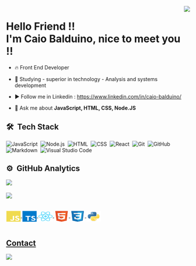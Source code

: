<img align="right" height="590em" src="https://raw.githubusercontent.com/gist/Caiobaldur/2b1f600f2050941c0ed1860e08b2f786/raw/151c685fe80163acc6d938792699e8dd558d0729/card.svg">
<h1 align="left"> Hello Friend !!</br> I'm Caio Balduino, nice to meet you !! </h1>

- 🔥 Front End Developer

- 🔭 Studying - superior in technology - Analysis and systems development

- ▶️ Follow me in Linkedin : https://www.linkedin.com/in/caio-balduino/

- 💬 Ask me about **JavaScript, HTML, CSS, Node.JS**

## 🛠 &nbsp;Tech Stack

![JavaScript](https://img.shields.io/badge/-JavaScript-05122A?style=flat&logo=javascript)&nbsp;
![Node.js](https://img.shields.io/badge/-Node.js-05122A?style=flat&logo=node.js)&nbsp;
![HTML](https://img.shields.io/badge/-HTML-05122A?style=flat&logo=HTML5)&nbsp;
![CSS](https://img.shields.io/badge/-CSS-05122A?style=flat&logo=CSS3&logoColor=1572B6)&nbsp;
![React](https://img.shields.io/badge/-React-05122A?style=flat&logo=react)&nbsp;
![Git](https://img.shields.io/badge/-Git-05122A?style=flat&logo=git)&nbsp;
![GitHub](https://img.shields.io/badge/-GitHub-05122A?style=flat&logo=github)&nbsp;
![Markdown](https://img.shields.io/badge/-Markdown-05122A?style=flat&logo=markdown)&nbsp;
![Visual Studio Code](https://img.shields.io/badge/-Visual%20Studio%20Code-05122A?style=flat&logo=visual-studio-code&logoColor=007ACC)&nbsp;
</br>

## ⚙️ &nbsp;GitHub Analytics
<div align="left">
  <a href="https://github.com/Caiobaldur">
  <img height="180em" src="https://github-readme-stats.vercel.app/api?username=Caiobaldur&show_icons=true&theme=merko&include_all_commits=true&count_private=true"/>
    </br></br>
  <img height="180em" src="https://github-readme-stats.vercel.app/api/top-langs/?username=Caiobaldur&layout=compact&langs_count=7&theme=merko"/>
</div>
  <p></p>
 <div style="display: inline_block"><br>
  <img align="center" alt="Rafa-Js" height="30" width="40" src="https://raw.githubusercontent.com/devicons/devicon/master/icons/javascript/javascript-plain.svg">
  <img align="center" alt="Rafa-Ts" height="30" width="40" src="https://raw.githubusercontent.com/devicons/devicon/master/icons/typescript/typescript-plain.svg">
  <img align="center" alt="Rafa-React" height="30" width="40" src="https://raw.githubusercontent.com/devicons/devicon/master/icons/react/react-original.svg">
  <img align="center" alt="Rafa-HTML" height="30" width="40" src="https://raw.githubusercontent.com/devicons/devicon/master/icons/html5/html5-original.svg">
  <img align="center" alt="Rafa-CSS" height="30" width="40" src="https://raw.githubusercontent.com/devicons/devicon/master/icons/css3/css3-original.svg">
  <img align="center" alt="Rafa-Python" height="30" width="40" src="https://raw.githubusercontent.com/devicons/devicon/master/icons/python/python-original.svg">
</div>
  </br>
  
## Contact

<div>
    <a href="https://www.linkedin.com/in/caio-balduino/" target="_blank"><img src="https://img.shields.io/badge/-LinkedIn-%230077B5?style=for-the-badge&logo=linkedin&logoColor=white" target="_blank"></a>
</div>


